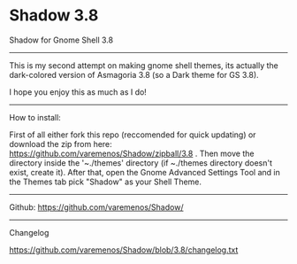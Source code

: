 Shadow 3.8
=========

Shadow for Gnome Shell 3.8

--------------------------------------------------------------------------------------------

This is my second attempt on making gnome shell themes, its actually the dark-colored version of Asmagoria 3.8 (so a Dark theme for GS 3.8).

I hope you enjoy this as much as I do!

--------------------------------------------------------------------------------------------

How to install:

First of all either fork this repo (reccomended for quick updating) or download the zip from here: https://github.com/varemenos/Shadow/zipball/3.8 .
Then move the directory inside the '~./themes' directory (if ~./themes directory doesn't exist, create it).
After that, open the Gnome Advanced Settings Tool and in the Themes tab pick "Shadow" as your Shell Theme.

--------------------------------------------------------------------------------------------

Github:
https://github.com/varemenos/Shadow/

--------------------------------------------------------------------------------------------

Changelog

https://github.com/varemenos/Shadow/blob/3.8/changelog.txt
